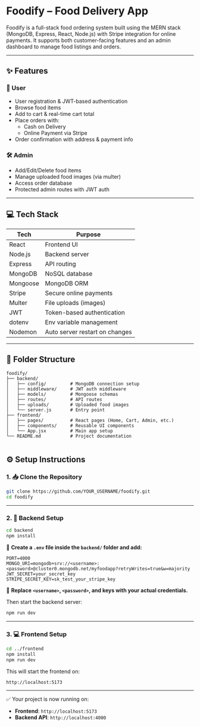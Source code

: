 # Foodify – Food Delivery App

Foodify is a full-stack food ordering system built using the MERN stack (MongoDB, Express, React, Node.js) with Stripe integration for online payments. It supports both customer-facing features and an admin dashboard to manage food listings and orders.

---

## ✨ Features

### 👤 User
- User registration & JWT-based authentication
- Browse food items
- Add to cart & real-time cart total
- Place orders with:
  - Cash on Delivery
  - Online Payment via Stripe
- Order confirmation with address & payment info

### 🛠️ Admin
- Add/Edit/Delete food items
- Manage uploaded food images (via multer)
- Access order database
- Protected admin routes with JWT auth

---

## 💻 Tech Stack

| Tech        | Purpose                          |
|-------------|----------------------------------|
| React       | Frontend UI                      |
| Node.js     | Backend server                   |
| Express     | API routing                      |
| MongoDB     | NoSQL database                   |
| Mongoose    | MongoDB ORM                      |
| Stripe      | Secure online payments           |
| Multer      | File uploads (images)            |
| JWT         | Token-based authentication       |
| dotenv      | Env variable management          |
| Nodemon     | Auto server restart on changes   |

---

## 📂 Folder Structure
```
foodify/
├── backend/
│   ├── config/         # MongoDB connection setup
│   ├── middleware/     # JWT auth middleware
│   ├── models/         # Mongoose schemas
│   ├── routes/         # API routes
│   ├── uploads/        # Uploaded food images
│   └── server.js       # Entry point
├── frontend/
│   ├── pages/          # React pages (Home, Cart, Admin, etc.)
│   ├── components/     # Reusable UI components
│   └── App.jsx         # Main app setup
└── README.md           # Project documentation


```

## ⚙️ Setup Instructions

### 1. 📥 Clone the Repository

```bash
git clone https://github.com/YOUR_USERNAME/foodify.git
cd foodify
```

---

### 2. 🔧 Backend Setup

```bash
cd backend
npm install
```

📝 **Create a `.env` file inside the `backend/` folder and add:**

```env
PORT=4000
MONGO_URI=mongodb+srv://<username>:<password>@cluster0.mongodb.net/myfoodapp?retryWrites=true&w=majority
JWT_SECRET=your_secret_key
STRIPE_SECRET_KEY=sk_test_your_stripe_key
```

🔁 **Replace `<username>`, `<password>`, and keys with your actual credentials.**

Then start the backend server:

```bash
npm run dev
```

---

### 3. 💻 Frontend Setup

```bash
cd ../frontend
npm install
npm run dev
```

This will start the frontend on:

```
http://localhost:5173
```

---

✅ Your project is now running on:

- **Frontend**: `http://localhost:5173`
- **Backend API**: `http://localhost:4000`

